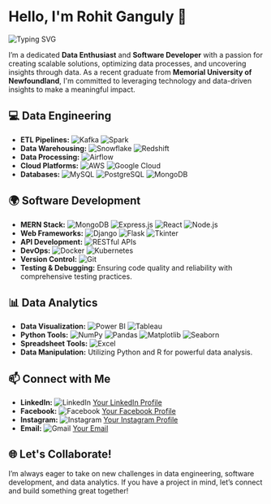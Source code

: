 
# Hello, I'm Rohit Ganguly 👋

![Typing SVG](https://readme-typing-svg.demolab.com?font=Fira+Code&size=24&pause=1000&color=F7A400&width=435&lines=Data+Enthusiast;Software+Developer;Lifelong+Learner)

I’m a dedicated **Data Enthusiast** and **Software Developer** with a passion for creating scalable solutions, optimizing data processes, and uncovering insights through data. As a recent graduate from **Memorial University of Newfoundland**, I'm committed to leveraging technology and data-driven insights to make a meaningful impact.

## 💻 Data Engineering
- **ETL Pipelines:** ![Kafka](https://img.shields.io/badge/Apache%20Kafka-231F20?style=flat&logo=apache-kafka&logoColor=white) ![Spark](https://img.shields.io/badge/Apache%20Spark-E25A1C?style=flat&logo=apache-spark&logoColor=white)
- **Data Warehousing:** ![Snowflake](https://img.shields.io/badge/Snowflake-29B5E8?style=flat&logo=snowflake&logoColor=white) ![Redshift](https://img.shields.io/badge/Amazon%20Redshift-8C93BA?style=flat&logo=amazon-redshift&logoColor=white)
- **Data Processing:** ![Airflow](https://img.shields.io/badge/Apache%20Airflow-017CEE?style=flat&logo=apache-airflow&logoColor=white)
- **Cloud Platforms:** ![AWS](https://img.shields.io/badge/Amazon%20AWS-232F3E?style=flat&logo=amazon-aws&logoColor=white) ![Google Cloud](https://img.shields.io/badge/Google%20Cloud-4285F4?style=flat&logo=google-cloud&logoColor=white)
- **Databases:** ![MySQL](https://img.shields.io/badge/MySQL-4479A1?style=flat&logo=mysql&logoColor=white) ![PostgreSQL](https://img.shields.io/badge/PostgreSQL-336791?style=flat&logo=postgresql&logoColor=white) ![MongoDB](https://img.shields.io/badge/MongoDB-47A248?style=flat&logo=mongodb&logoColor=white)

## 🌍 Software Development
- **MERN Stack:** ![MongoDB](https://img.shields.io/badge/MongoDB-47A248?style=flat&logo=mongodb&logoColor=white) ![Express.js](https://img.shields.io/badge/Express.js-000000?style=flat&logo=express&logoColor=white) ![React](https://img.shields.io/badge/React-61DAFB?style=flat&logo=react&logoColor=white) ![Node.js](https://img.shields.io/badge/Node.js-339933?style=flat&logo=node.js&logoColor=white)
- **Web Frameworks:** ![Django](https://img.shields.io/badge/Django-092E20?style=flat&logo=django&logoColor=white) ![Flask](https://img.shields.io/badge/Flask-000000?style=flat&logo=flask&logoColor=white) ![Tkinter](https://img.shields.io/badge/Tkinter-3776AB?style=flat&logo=python&logoColor=white)
- **API Development:** ![RESTful APIs](https://img.shields.io/badge/RESTful%20APIs-000000?style=flat&logo=restful&logoColor=white)
- **DevOps:** ![Docker](https://img.shields.io/badge/Docker-2496ED?style=flat&logo=docker&logoColor=white) ![Kubernetes](https://img.shields.io/badge/Kubernetes-326CE5?style=flat&logo=kubernetes&logoColor=white)
- **Version Control:** ![Git](https://img.shields.io/badge/Git-F05032?style=flat&logo=git&logoColor=white)
- **Testing & Debugging:** Ensuring code quality and reliability with comprehensive testing practices.

## 📊 Data Analytics
- **Data Visualization:** ![Power BI](https://img.shields.io/badge/Microsoft%20Power%20BI-F2C811?style=flat&logo=power-bi&logoColor=white) ![Tableau](https://img.shields.io/badge/Tableau-E97627?style=flat&logo=tableau&logoColor=white)
- **Python Tools:** ![NumPy](https://img.shields.io/badge/NumPy-013243?style=flat&logo=numpy&logoColor=white) ![Pandas](https://img.shields.io/badge/Pandas-150458?style=flat&logo=pandas&logoColor=white) ![Matplotlib](https://img.shields.io/badge/Matplotlib-000000?style=flat&logo=matplotlib&logoColor=white) ![Seaborn](https://img.shields.io/badge/Seaborn-3776AB?style=flat&logo=python&logoColor=white)
- **Spreadsheet Tools:** ![Excel](https://img.shields.io/badge/Microsoft%20Excel-217346?style=flat&logo=microsoft-excel&logoColor=white)
- **Data Manipulation:** Utilizing Python and R for powerful data analysis.

## 📫 Connect with Me
- **LinkedIn:** ![LinkedIn](https://img.shields.io/badge/LinkedIn-0A66C2?style=flat&logo=linkedin&logoColor=white) [Your LinkedIn Profile](#)
- **Facebook:** ![Facebook](https://img.shields.io/badge/Facebook-1877F2?style=flat&logo=facebook&logoColor=white) [Your Facebook Profile](#)
- **Instagram:** ![Instagram](https://img.shields.io/badge/Instagram-E4405F?style=flat&logo=instagram&logoColor=white) [Your Instagram Profile](#)
- **Email:** ![Gmail](https://img.shields.io/badge/Gmail-D14836?style=flat&logo=gmail&logoColor=white) [Your Email](mailto:youremail@example.com)

## 🌐 Let's Collaborate!
I’m always eager to take on new challenges in data engineering, software development, and data analytics. If you have a project in mind, let’s connect and build something great together!

